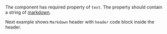 The component has required property of `text`.
The property should contain a string of [markdown](https://en.wikipedia.org/wiki/Markdown).

Next example shows `Markdown` header with `header` code block inside the header.

